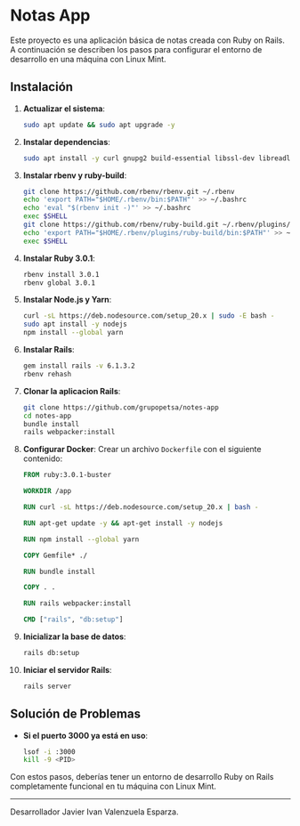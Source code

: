 # Notas App

Este proyecto es una aplicación básica de notas creada con Ruby on Rails. A continuación se describen los pasos para configurar el entorno de desarrollo en una máquina con Linux Mint.

## Instalación

1. **Actualizar el sistema**:
    ```bash
    sudo apt update && sudo apt upgrade -y
    ```

2. **Instalar dependencias**:
    ```bash
    sudo apt install -y curl gnupg2 build-essential libssl-dev libreadline-dev zlib1g-dev git
    ```

3. **Instalar rbenv y ruby-build**:
    ```bash
    git clone https://github.com/rbenv/rbenv.git ~/.rbenv
    echo 'export PATH="$HOME/.rbenv/bin:$PATH"' >> ~/.bashrc
    echo 'eval "$(rbenv init -)"' >> ~/.bashrc
    exec $SHELL
    git clone https://github.com/rbenv/ruby-build.git ~/.rbenv/plugins/ruby-build
    echo 'export PATH="$HOME/.rbenv/plugins/ruby-build/bin:$PATH"' >> ~/.bashrc
    exec $SHELL
    ```

4. **Instalar Ruby 3.0.1**:
    ```bash
    rbenv install 3.0.1
    rbenv global 3.0.1
    ```

5. **Instalar Node.js y Yarn**:
    ```bash
    curl -sL https://deb.nodesource.com/setup_20.x | sudo -E bash -
    sudo apt install -y nodejs
    npm install --global yarn
    ```

6. **Instalar Rails**:
    ```bash
    gem install rails -v 6.1.3.2
    rbenv rehash
    ```

7. **Clonar la aplicacion Rails**:
    ```bash
    git clone https://github.com/grupopetsa/notes-app
    cd notes-app
    bundle install
    rails webpacker:install
    ```

8. **Configurar Docker**:
    Crear un archivo `Dockerfile` con el siguiente contenido:
    ```dockerfile
    FROM ruby:3.0.1-buster

    WORKDIR /app

    RUN curl -sL https://deb.nodesource.com/setup_20.x | bash -

    RUN apt-get update -y && apt-get install -y nodejs

    RUN npm install --global yarn

    COPY Gemfile* ./

    RUN bundle install

    COPY . .

    RUN rails webpacker:install

    CMD ["rails", "db:setup"]
    ```

9. **Inicializar la base de datos**:
    ```bash
    rails db:setup
    ```

10. **Iniciar el servidor Rails**:
    ```bash
    rails server
    ```

## Solución de Problemas

- **Si el puerto 3000 ya está en uso**:
    ```bash
    lsof -i :3000
    kill -9 <PID>
    ```

Con estos pasos, deberías tener un entorno de desarrollo Ruby on Rails completamente funcional en tu máquina con Linux Mint.

---

Desarrollador Javier Ivan Valenzuela Esparza.
